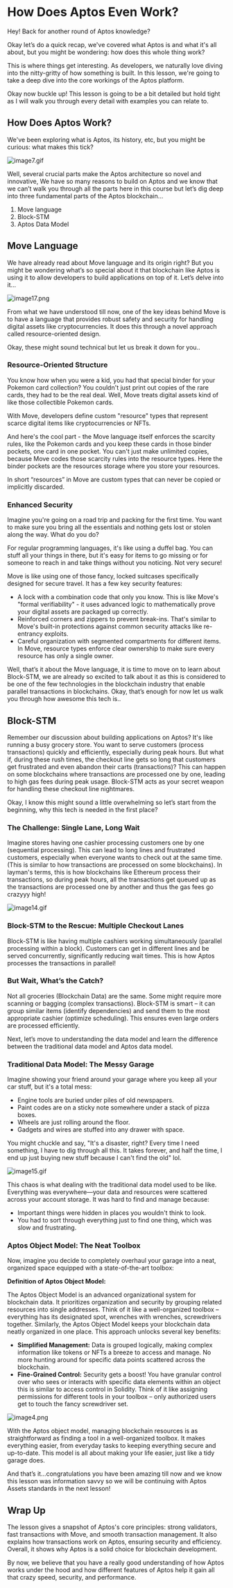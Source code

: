# How Does Aptos Even Work?

Hey! Back for another round of Aptos knowledge?

Okay let’s do a quick recap, we've covered what Aptos is and what it's all about, but you might be wondering: how does this whole thing work?

This is where things get interesting. As developers, we naturally love diving into the nitty-gritty of how something is built. ️In this lesson, we're going to take a deep dive into the core workings of the Aptos platform.

Okay now buckle up! This lesson is going to be a bit detailed but hold tight as I will walk you through every detail with examples you can relate to.

## How Does Aptos Work?

We've been exploring what is Aptos, its history, etc, but you might be curious: what makes this tick?

![image7.gif](https://github.com/0xmetaschool/Learning-Projects/blob/main/assests_for_all/C1%20Introduction%20to%20Aptos/%20How%20Does%20Aptos%20Even%20Work/image7.webp?raw=true)

Well, several crucial parts make the Aptos architecture so novel and innovative, We have so many reasons to build on Aptos and we know that we can’t walk you through all the parts here in this course but let’s dig deep into three fundamental parts of the Aptos blockchain…

1. Move language
2. Block-STM
3. Aptos Data Model

## Move Language

We have already read about Move language and its origin right? But you might be wondering what’s so special about it that blockchain like Aptos is using it to allow developers to build applications on top of it. Let’s delve into it…

![image17.png](https://github.com/0xmetaschool/Learning-Projects/blob/main/assests_for_all/C1%20Introduction%20to%20Aptos/%20How%20Does%20Aptos%20Even%20Work/image17.webp?raw=true)

From what we have understood till now, one of the key ideas behind Move is to have a language that provides robust safety and security for handling digital assets like cryptocurrencies. It does this through a novel approach called resource-oriented design.

Okay, these might sound technical but let us break it down for you..

### Resource-Oriented Structure

You know how when you were a kid, you had that special binder for your Pokemon card collection? You couldn't just print out copies of the rare cards, they had to be the real deal. Well, Move treats digital assets kind of like those collectible Pokemon cards.

With Move, developers define custom "resource" types that represent scarce digital items like cryptocurrencies or NFTs.

And here's the cool part - the Move language itself enforces the scarcity rules, like the Pokemon cards and you keep these cards in those binder pockets, one card in one pocket. You can't just make unlimited copies, because Move codes those scarcity rules into the resource types. Here the binder pockets are the resources storage where you store your resources.

In short “resources” in Move are custom types that can never be copied or implicitly discarded.

### Enhanced Security

Imagine you're going on a road trip and packing for the first time. You want to make sure you bring all the essentials and nothing gets lost or stolen along the way. What do you do?

For regular programming languages, it's like using a duffel bag. You can stuff all your things in there, but it's easy for items to go missing or for someone to reach in and take things without you noticing. Not very secure!

Move is like using one of those fancy, locked suitcases specifically designed for secure travel. It has a few key security features:

- A lock with a combination code that only you know. This is like Move's "formal verifiability" - it uses advanced logic to mathematically prove your digital assets are packaged up correctly.
- Reinforced corners and zippers to prevent break-ins. That's similar to Move's built-in protections against common security attacks like re-entrancy exploits.
- Careful organization with segmented compartments for different items. In Move, resource types enforce clear ownership to make sure every resource has only a single owner.

Well, that’s it about the Move language, it is time to move on to learn about Block-STM, we are already so excited to talk about it as this is considered to be one of the few technologies in the blockchain industry that enable parallel transactions in blockchains. Okay, that’s enough for now let us walk you through how awesome this tech is..

## Block-STM

Remember our discussion about building applications on Aptos? It's like running a busy grocery store. You want to serve customers (process transactions) quickly and efficiently, especially during peak hours. But what if, during these rush times, the checkout line gets so long that customers get frustrated and even abandon their carts (transactions)? This can happen on some blockchains where transactions are processed one by one, leading to high gas fees during peak usage. Block-STM acts as your secret weapon for handling these checkout line nightmares.

Okay, I know this might sound a little overwhelming so let’s start from the beginning, why this tech is needed in the first place?

### The Challenge: Single Lane, Long Wait

Imagine stores having one cashier processing customers one by one (sequential processing). This can lead to long lines and frustrated customers, especially when everyone wants to check out at the same time. (This is similar to how transactions are processed on some blockchains). In layman's terms, this is how blockchains like Ethereum process their transactions, so during peak hours, all the transactions get queued up as the transactions are processed one by another and thus the gas fees go crazyyy high!

![image14.gif](https://github.com/0xmetaschool/Learning-Projects/blob/main/assests_for_all/C1%20Introduction%20to%20Aptos/%20How%20Does%20Aptos%20Even%20Work/image14.webp?raw=true)

### Block-STM to the Rescue: Multiple Checkout Lanes

Block-STM is like having multiple cashiers working simultaneously (parallel processing within a block). Customers can get in different lines and be served concurrently, significantly reducing wait times. This is how Aptos processes the transactions in parallel!

### But Wait, What’s the Catch?

Not all groceries (Blockchain Data) are the same. Some might require more scanning or bagging (complex transactions). Block-STM is smart – it can group similar items (identify dependencies) and send them to the most appropriate cashier (optimize scheduling). This ensures even large orders are processed efficiently.

Next, let’s move to understanding the data model and learn the difference between the traditional data model and Aptos data model.

### Traditional Data Model: The Messy Garage

Imagine showing your friend around your garage where you keep all your car stuff, but it's a total mess:

- Engine tools are buried under piles of old newspapers.
- Paint codes are on a sticky note somewhere under a stack of pizza boxes.
- Wheels are just rolling around the floor.
- Gadgets and wires are stuffed into any drawer with space.

You might chuckle and say, "It's a disaster, right? Every time I need something, I have to dig through all this. It takes forever, and half the time, I end up just buying new stuff because I can't find the old" lol.

![image15.gif](https://github.com/0xmetaschool/Learning-Projects/blob/main/assests_for_all/C1%20Introduction%20to%20Aptos/%20How%20Does%20Aptos%20Even%20Work/image15.webp?raw=true)

This chaos is what dealing with the traditional data model used to be like. Everything was everywhere—your data and resources were scattered across your account storage. It was hard to find and manage because:

- Important things were hidden in places you wouldn't think to look.
- You had to sort through everything just to find one thing, which was slow and frustrating.

### Aptos Object Model: The Neat Toolbox

Now, imagine you decide to completely overhaul your garage into a neat, organized space equipped with a state-of-the-art toolbox:

**Definition of Aptos Object Model:**

The Aptos Object Model is an advanced organizational system for blockchain data. It prioritizes organization and security by grouping related resources into single addresses. Think of it like a well-organized toolbox – everything has its designated spot, wrenches with wrenches, screwdrivers together. Similarly, the Aptos Object Model keeps your blockchain data neatly organized in one place. This approach unlocks several key benefits:

- **Simplified Management:** Data is grouped logically, making complex information like tokens or NFTs a breeze to access and manage. No more hunting around for specific data points scattered across the blockchain.
- **Fine-Grained Control:** Security gets a boost! You have granular control over who sees or interacts with specific data elements within an object this is similar to access control in Solidity. Think of it like assigning permissions for different tools in your toolbox – only authorized users get to touch the fancy screwdriver set.
    
![image4.png](https://github.com/0xmetaschool/Learning-Projects/blob/main/assests_for_all/C1%20Introduction%20to%20Aptos/%20How%20Does%20Aptos%20Even%20Work/image4.webp?raw=true)
    

With the Aptos object model, managing blockchain resources is as straightforward as finding a tool in a well-organized toolbox. It makes everything easier, from everyday tasks to keeping everything secure and up-to-date. This model is all about making your life easier, just like a tidy garage does.

And that’s it…congratulations you have been amazing till now and we know this lesson was information savvy so we will be continuing with Aptos Assets standards in the next lesson!

## Wrap Up

The lesson gives a snapshot of Aptos's core principles: strong validators, fast transactions with Move, and smooth transaction management. It also explains how transactions work on Aptos, ensuring security and efficiency. Overall, it shows why Aptos is a solid choice for blockchain development.

By now, we believe that you have a really good understanding of how Aptos works under the hood and how different features of Aptos help it gain all that crazy speed, security, and performance.